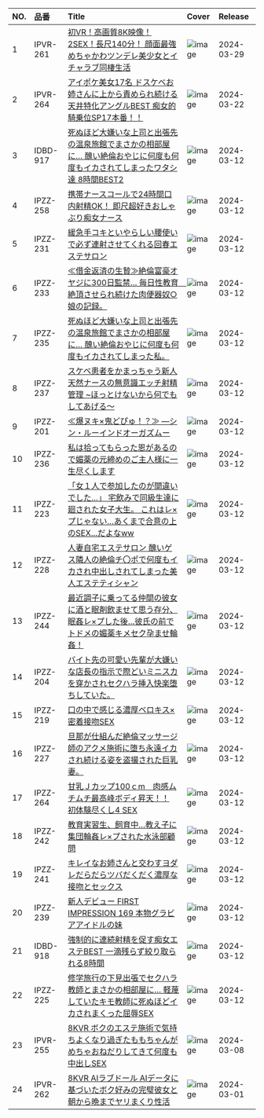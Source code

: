 |NO.|品番|Title|Cover|Release|
|:---|:---|:---|:---|:---|
1|IPVR-261|[初VR！高画質8K映像！2SEX！長尺140分！ 顔面最強めちゃかわツンデレ美少女とイチャラブ同棲生活](https://www.avmoive.top/index.php/archives/12114/)|![image](https://cdn.up-timely.com/image/4/content/72884/NTxjaltowxvdLh4dEO29v6eojx67nsKEt8zHs12u.jpg)|2024-03-29
2|IPVR-264|[アイポケ美女17名 ドスケベお姉さんに上から責められ続ける天井特化アングルBEST 痴女的騎乗位SP17本番！！](https://www.avmoive.top/index.php/archives/1455/)|![image](https://cdn.up-timely.com/image/4/content/72751/VfAlmwJtpf271aOUuv36hEETU4yT1IF2D4xbFXaQ.jpg)|2024-03-22
3|IDBD-917|[死ぬほど大嫌いな上司と出張先の温泉旅館でまさかの相部屋に… 醜い絶倫おやじに何度も何度もイカされてしまったワタシ達 8時間BEST2](https://www.avmoive.top/index.php/archives/11009/)|![image](https://cdn.up-timely.com/image/4/content/72671/JAr0nEclWeb7w9nRdiy6ftLm3AzWIR3L2pJr2CLB.jpg)|2024-03-12
4|IPZZ-258|[携帯ナースコールで24時間口内射精OK！ 即尺超好きおしゃぶり痴女ナース](https://www.avmoive.top/index.php/archives/11008/)|![image](https://cdn.up-timely.com/image/4/content/72663/2TVxHsH9SpFP2NBthgKDqDCitUl7fpVaKXhlGdM8.jpg)|2024-03-12
5|IPZZ-231|[緩急手コキといやらしい腰使いで必ず連射させてくれる回春エステサロン](https://www.avmoive.top/index.php/archives/11007/)|![image](https://cdn.up-timely.com/image/4/content/72677/iUGib6hNzkSHxM8EmF2e55ohQa5YjkWSJ4ADtx79.jpg)|2024-03-12
6|IPZZ-233|[≪借金返済の生贄≫絶倫富豪オヤジに300日監禁… 毎日性教育　絶頂させられ続けた肉便器奴○娘の記録。](https://www.avmoive.top/index.php/archives/11006/)|![image](https://cdn.up-timely.com/image/4/content/72665/0vBXLIADUQXWsHnGNkgLbeyXRLvxZKnztKBaeLw8.jpg)|2024-03-12
7|IPZZ-235|[死ぬほど大嫌いな上司と出張先の温泉旅館でまさかの相部屋に… 醜い絶倫おやじに何度も何度もイカされてしまった私。](https://www.avmoive.top/index.php/archives/11005/)|![image](https://cdn.up-timely.com/image/4/content/72673/Q904IDrCiMmGj6wtVKlmoOtDk475IztHvZDGDTvI.jpg)|2024-03-12
8|IPZZ-237|[スケベ患者をかまっちゃう新人天然ナースの無意識エッチ射精管理 ~ほっとけないから何でもしてあげる～](https://www.avmoive.top/index.php/archives/11004/)|![image](https://cdn.up-timely.com/image/4/content/72668/V6Jp5CGciqgq587XpqVsXr0jVm3HfKCDhWkLq8El.jpg)|2024-03-12
9|IPZZ-201|[≪爆ヌキ×鬼どぴゅ！？≫ ―シン・ルーインドオーガズムー](https://www.avmoive.top/index.php/archives/11003/)|![image](https://cdn.up-timely.com/image/4/content/72679/nZFCaIdlcdcAjmc8XVo3cHji0Cv0cdHG1IljkwfI.jpg)|2024-03-12
10|IPZZ-236|[私は拾ってもらった恩があるので媚薬の元締めのご主人様に一生尽くします](https://www.avmoive.top/index.php/archives/11002/)|![image](https://cdn.up-timely.com/image/4/content/72662/6B35tVtzw8OyznUmAWW8t5xNlmtT5caaB3ToBSJi.jpg)|2024-03-12
11|IPZZ-223|[「女１人で参加したのが間違いでした…」 宅飲みで同級生達に廻された女子大生。 これはレ×プじゃない…あくまで合意の上のSEX…だよなww](https://www.avmoive.top/index.php/archives/11001/)|![image](https://cdn.up-timely.com/image/4/content/72672/XcsKwKNLzgUNE6QLlt8lSyFRwDR6dQ1UyXfilCjY.jpg)|2024-03-12
12|IPZZ-228|[人妻自宅エステサロン 醜いゲス隣人の絶倫チ〇ポで何度もイカされ中出しされてしまった美人エステティシャン](https://www.avmoive.top/index.php/archives/11000/)|![image](https://cdn.up-timely.com/image/4/content/72680/qSIkxUZgeqlgPYWjSXImxILlSi20BKfLhQ5KTHzV.jpg)|2024-03-12
13|IPZZ-244|[最近調子に乗ってる仲間の彼女に酒と眠剤飲ませて思う存分、眠姦レ×プした後…彼氏の前でトドメの媚薬キメセク孕ませ輪姦！](https://www.avmoive.top/index.php/archives/10999/)|![image](https://cdn.up-timely.com/image/4/content/72667/l9ywgtIEerrQbwdSNPDfQLLGLmB6RtQmVAPvgRH4.jpg)|2024-03-12
14|IPZZ-204|[バイト先の可愛い先輩が大嫌いな店長の指示で際どいミニスカを穿かされセクハラ挿入快楽堕ちしていた。](https://www.avmoive.top/index.php/archives/10998/)|![image](https://cdn.up-timely.com/image/4/content/72676/D1rB1IlXGtjZK80yeoPCindTGVb74AMmXy39M9Rc.jpg)|2024-03-12
15|IPZZ-219|[口の中で感じる濃厚ベロキス×密着接吻SEX](https://www.avmoive.top/index.php/archives/10997/)|![image](https://cdn.up-timely.com/image/4/content/72681/tEGeXbRxRdBFT8bTxUioRJcmFVqTPHMhCKdOiZEC.jpg)|2024-03-12
16|IPZZ-227|[旦那が仕組んだ絶倫マッサージ師のアクメ施術に堕ち永遠イカされ続ける姿を盗撮された巨乳妻。](https://www.avmoive.top/index.php/archives/10996/)|![image](https://cdn.up-timely.com/image/4/content/72670/LzqrLMNJRWsX9bgfrD1TLOQK3loLeF8ZhgGiFykZ.jpg)|2024-03-12
17|IPZZ-264|[甘乳Ｊカップ100ｃm　肉感ムチムチ最高峰ボディ昇天！！ 初体験尽くし4 SEX](https://www.avmoive.top/index.php/archives/10995/)|![image](https://cdn.up-timely.com/image/4/content/72664/CMoUgVmqVddxfWvoqgj1xlDMuimQMowrWRTzg9V2.jpg)|2024-03-12
18|IPZZ-242|[教育実習生、飼育中…教え子に集団輪姦レ×プされた水泳部顧問](https://www.avmoive.top/index.php/archives/10994/)|![image](https://cdn.up-timely.com/image/4/content/72674/7GtSgiv8jx316luoNFDYwBREQylDtpAMJH2HeoPb.jpg)|2024-03-12
19|IPZZ-241|[キレイなお姉さんと交わすヨダレだらだらツバだくだく濃厚な接吻とセックス](https://www.avmoive.top/index.php/archives/10993/)|![image](https://cdn.up-timely.com/image/4/content/72666/cSsAhoC8y46aTMjUrMDo1x36ZAfoo4YdfjsJjSvc.jpg)|2024-03-12
20|IPZZ-239|[新人デビュー FIRST IMPRESSION 169 本物グラビアアイドルの妹](https://www.avmoive.top/index.php/archives/10992/)|![image](https://cdn.up-timely.com/image/4/content/72669/TpaGFw2xQtR6dAQe6PhnR1mpdfApvjKiXlbIJ0Tj.jpg)|2024-03-12
21|IDBD-918|[強制的に連続射精を促す痴女エステBEST 一滴残らず絞り取られる8時間](https://www.avmoive.top/index.php/archives/1457/)|![image](https://cdn.up-timely.com/image/4/content/72678/cGKhtru7AnEWvmUsfSHT4FaBbIdzlMCVYM8LenTG.jpg)|2024-03-12
22|IPZZ-225|[修学旅行の下見出張でセクハラ教師とまさかの相部屋に… 軽蔑していたキモ教師に死ぬほどイカされまくった屈辱SEX](https://www.avmoive.top/index.php/archives/1456/)|![image](https://cdn.up-timely.com/image/4/content/72675/eW0pSl7iBJkonG2SZnbUVTZ82NEuwKV6aMImyabg.jpg)|2024-03-12
23|IPVR-255|[8KVR ボクのエステ施術で気持ちよくなり過ぎたももちゃんがめちゃおねだりしてきて何度も中出しSEX](https://www.avmoive.top/index.php/archives/12766/)|![image](https://cdn.up-timely.com/image/4/content/72543/IpIBINsgBXeD6N8pTMT0luPJ3JmMz9hn33hgib3G.jpg)|2024-03-08
24|IPVR-262|[8KVR AIラブドール AIデータに基づいたボク好みの完璧彼女と朝から晩までヤリまくり性活](https://www.avmoive.top/index.php/archives/13776/)|![image](https://cdn.up-timely.com/image/4/content/72459/KyVjv0hg8UNIImruTdy9JM74UQAdXwyWuKQFuQdl.jpg)|2024-03-01